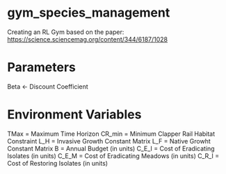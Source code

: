 # gym_species_management
 Creating an RL Gym based on the paper: https://science.sciencemag.org/content/344/6187/1028

# Parameters
Beta <- Discount Coefficient

# Environment Variables
TMax = Maximum Time Horizon
CR_min = Minimum Clapper Rail Habitat Constraint
L_H = Invasive Growth Constant Matrix
L_F = Native Growht Constant Matrix
B = Annual Budget (in units)
C_E_I = Cost of Eradicating Isolates (in units)
C_E_M = Cost of Eradicating Meadows (in units)
C_R_I = Cost of Restoring Isolates (in units)

